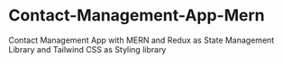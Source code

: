 # Contact-Management-App-Mern
Contact Management App with MERN and Redux as State Management Library and Tailwind CSS as Styling library
